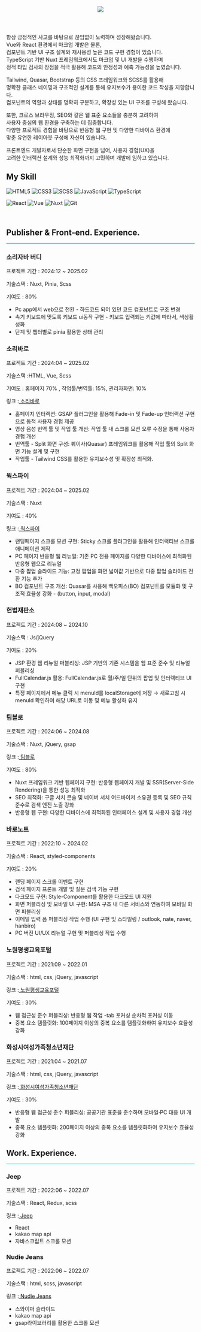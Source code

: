  <div>

 <header>
 <img src="https://capsule-render.vercel.app/api?type=waving&color=auto&height=300&section=header&text=JUNG%20HYEONJIN&fontSize=50&animation=fadeIn&fontAlignY=38&descAlignY=81&descAlign=-90&fontColor=fff" />
 </header>
<div align=left>

<p> 
 항상 긍정적인 사고를 바탕으로 끊임없이 노력하며 성장해왔습니다.<br/> 
 Vue와 React 환경에서 마크업 개발은 물론, <br/> 
 컴포넌트 기반 UI 구조 설계와 재사용성 높은 코드 구현 경험이 있습니다.<br/> 
 TypeScript 기반 Nuxt 프레임워크에서도 마크업 및 UI 개발을 수행하며<br/> 
 정적 타입 검사의 장점을 적극 활용해 코드의 안정성과 예측 가능성을 높였습니다.<br/>
 
Tailwind, Quasar, Bootstrap 등의 CSS 프레임워크와 SCSS를 활용해<br/> 
명확한 클래스 네이밍과 구조적인 설계를 통해 유지보수가 용이한 코드 작성을 지향합니다.<br/> 
컴포넌트의 역할과 상태를 명확히 구분하고, 확장성 있는 UI 구조를 구성해 왔습니다.<br/>

또한, 크로스 브라우징, SEO와 같은 웹 표준 요소들을 충분히 고려하여 <br/> 
사용자 중심의 웹 환경을 구축하는 데 집중합니다.<br/> 
다양한 프로젝트 경험을 바탕으로 반응형 웹 구현 및 다양한 디바이스 환경에 <br/> 
맞춘 유연한 레이아웃 구성에 자신이 있습니다.<br/>

프론트엔드 개발자로서 단순한 화면 구현을 넘어, 사용자 경험(UX)을 <br/> 
고려한 인터랙션 설계와 성능 최적화까지 고민하며 개발에 임하고 있습니다.

</p>
<p></p>
</div>
 <h2> My Skill </h2>

![HTML5](https://img.shields.io/badge/-HTML5-F05032?style=for-the-badge&logo=html5&logoColor=ffffff)
![CSS3](https://img.shields.io/badge/-CSS3-007ACC?style=for-the-badge&logo=css3)
![SCSS](https://img.shields.io/badge/Scss-cc6699?style=for-the-badge&logo=Sass&logoColor=white)
![JavaScript](https://img.shields.io/badge/-JavaScript-%23F7DF1C?style=for-the-badge&logo=javascript&logoColor=000000&labelColor=%23F7DF1C&color=%23FFCE5A)
![TypeScript](https://img.shields.io/badge/-TypeScript-%23007ACC?style=for-the-badge&logo=typescript&logoColor=white&labelColor=%23007ACC&color=%23007ACC)

![React](https://img.shields.io/badge/-React-222222?style=for-the-badge&logo=react)
![Vue](https://img.shields.io/badge/-Vue-222222?style=for-the-badge&logo=vue.js&logoColor=4FC08D)
![Nuxt](https://img.shields.io/badge/-Nuxt-222222?style=for-the-badge&logo=nuxt.js&logoColor=00DC82)
![Git](https://img.shields.io/badge/-Git-F05032?style=for-the-badge&logo=git&logoColor=ffffff)

<p>

<!-- <img alt="TypeScript" src ="https://img.shields.io/badge/TypeScript-007ACC.svg?&style=for-the-badge&logo=typescript&logoColor=white"/>
  -->
</p>

<br/>

<h2 style="line-height:1">Publisher & Front-end. Experience.</h2>
<div style="background:#1f6feb; height:1px;"></div>

<h3>소리자바 버디</h3>

<p>프로젝트 기간 : 2024:12 ~ 2025.02</p>
<p>기술스택 : Nuxt, Pinia, Scss</p>
<p>기여도 : 80%</p>
<ul>
  <li>Pc app에서 web으로 전환 - 하드코드 되어 있던 코드 컴포넌트로 구조 변경</li>
  <li>속기 키보드에 맞도록 키보드 ui동작 구현 - 키보드 입력되는 키값에 따라서, 색상활성화 </li>
  <li>단계 및 챕터별로 pinia 활용한 상태 관리</li>
</ul>

<h3>소리바로</h3>

<p>프로젝트 기간 : 2024:04 ~ 2025.02</p>
<p>기술스택 :HTML, Vue, Scss</p>
<p>기여도 : 홈페이지 70% , 작업툴/번역툴: 15%, 관리자화면: 10%</p>
<p>링크 :<a href="https://www.soribaro.com/welcome" target="_blank"> 소리바로</a>
<ul>
  <li>홈페이지 인터랙션: GSAP 플러그인을 활용해 Fade-in 및 Fade-up 인터랙션 구현으로 동적 사용자 경험 제공</li>
  <li>영상 음성 번역 툴 및 작업 툴 개선: 작업 툴 내 스크롤 모션 오류 수정을 통해 사용자 경험 개선</li>
  <li>번역툴 - Split 화면 구성: 퀘이사(Quasar) 프레임워크를 활용해 작업 툴의 Split 화면 기능 설계 및 구현</li>
  <li>작업툴 - Tailwind CSS를 활용한 유지보수성 및 확장성 최적화.</li>
</ul>

<h3>웍스파이</h3>

<p>프로젝트 기간 : 2024:04 ~ 2025.02</p>
<p>기술스택 : Nuxt</p>
<p>기여도 : 40% </p>
<p>링크 :<a href="https://worksfy.net/" target="_blank"> 웍스파이</a>
</p>
<ul>
  <li>랜딩페이지 스크롤 모션 구현: Sticky 스크롤 플러그인을 활용해 인터랙티브 스크롤 애니메이션 제작</li>
  <li>PC 페이지 반응형 웹 리뉴얼: 기존 PC 전용 페이지를 다양한 디바이스에 최적화된 반응형 웹으로 리뉴얼</li>
  <li>다중 팝업 슬라이드 기능: 고정 팝업을 화면 넓이값 기반으로 다중 팝업 슬라이드 전환 기능 추가</li>
  <li>BO 컴포넌트 구조 개선: Quasar를 사용해 백오피스(BO) 컴포넌트를 모듈화 및 구조적 효율성 강화 - (button, input, modal)</li>
</ul>

<h3>헌법재판소</h3>

<p>프로젝트 기간 : 2024:08 ~ 2024.10</p>
<p>기술스택 : Js/jQuery</p>
<p>기여도 : 20% </p>
</p>
<ul>
  <li>JSP 환경 웹 리뉴얼 퍼블리싱: JSP 기반의 기존 시스템을 웹 표준 준수 및 리뉴얼 퍼블리싱</li>
  <li>FullCalendar.js 활용: FullCalendar.js로 월/주/일 단위의 팝업 및 인터랙티브 UI 구현</li>
  <li>특정 페이지에서 메뉴 클릭 시 menuId를 localStorage에 저장 → 새로고침 시 menuId 확인하여 해당 URL로 이동 및 메뉴 활성화 유지</li>
</ul>

<h3>팀블로</h3>
<p>프로젝트 기간 : 2024:06 ~ 2024.08</p>
<p>기술스택 : Nuxt, jQuery, gsap</p>
<p>링크 :<a href="https://timblo.io/ko" target="_blank"> 팀블로</a></p>
<p>기여도 : 80% </p>
<ul>
  <li>Nuxt 프레임워크 기반 웹페이지 구현: 반응형 웹페이지 개발 및 SSR(Server-Side Rendering)을 통한 성능 최적화</li>
  <li>SEO 최적화: 구글 서치 콘솔 및 네이버 서치 어드바이저 소유권 등록 및 SEO 규칙 준수로 검색 엔진 노출 강화</li>
  <li>반응형 웹 구현: 다양한 디바이스에 최적화된 인터페이스 설계 및 사용자 경험 개선</li>
</ul>

<h3>바로노트</h3>

<p>프로젝트 기간 : 2022:10 ~ 2024.02</p>
<p>기술스택 : React, styled-components</p>
<p>기여도 : 20% </p>
<ul>
  <li>랜딩 페이지 스크롤 이벤트 구현 </li>
  <li>검색 페이지 프론트 개발 및 질문 검색 기능 구현</li>
  <li>다크모드 구현: Style-Component를 활용한 다크모드 UI 지원</li>
  <li>화면 퍼블리싱 및 모바일 UI 구현: MSA 구조 내 다른 서비스와 연동하여 모바일 화면 퍼블리싱</li>
  <li>이메일 입력 폼 퍼블리싱 작업 수행 (UI 구현 및 스타일링 / outlook, nate, naver, hanbiro)</li>
  <li>PC 버전 UI/UX 리뉴얼 구현 및 퍼블리싱 작업 수행</li>
</ul>

<h3>노원평생교육포털</h3>
<p>프로젝트 기간 : 2021:09 ~ 2022.01</p>
<p>기술스택 : html, css, jQuery, javascript</p>
<p>링크 :<a href="https://www.nowon.kr/nwll/web/intro" target="_blank"> 노원평생교육포털</a></p>
<p>기여도 : 30% </p>
<ul>
  <li>웹 접근성 준수 퍼블리싱: 반응형 웹 작업 -tab 포커싱 순차적 포커싱 이동</li>
  <li>중복 요소 템플릿화: 100페이지 이상의 중복 요소를 템플릿화하여 유지보수 효율성 강화</li>
</ul>

<h3>화성시여성가족청소년재단</h3>
<p>프로젝트 기간 : 2021:04 ~ 2021.07</p>
<p>기술스택 : html, css, jQuery, javascript</p>
<p>링크 :<a href="https://www.hswf.or.kr/fmcs/1" target="_blank"> 화성시여성가족청소년재단</a></p>
<p>기여도 : 30% </p>
<ul>
  <li>반응형 웹 접근성 준수 퍼블리싱: 공공기관 표준을 준수하며 모바일·PC 대응 UI 개발</li>
  <li>중복 요소 템플릿화: 200페이지 이상의 중복 요소를 템플릿화하여 유지보수 효율성 강화</li>
</ul>

<h2><h2 style="line-height:1">Work. Experience.</h2></h2>
<div style="background:#1f6feb; height:1px;"></div>
<h3>Jeep</h3>
<p>프로젝트 기간 : 2022:06 ~ 2022.07</p>
<p>기술스택 :  React, Redux, scss </p>
<p>링크 :<a href="https://fmdlivehj.github.io/jeep_portfolio/" target="_blank"> Jeep</a></p>
<ul>
  <li>React</li>
  <li>kakao map api</li>
  <li>자바스크립트 스크롤 모션</li>
</ul>

<h3>Nudie Jeans</h3>
<p>프로젝트 기간 : 2022:06 ~ 2022.07</p>
<p>기술스택 : html, scss, javascript</p>
<p>링크 :<a href="https://fmdlivehj.github.io/nudie_portfolio/" target="_blank"> Nudie Jeans</a></p>
<ul>
  <li>스와이퍼 슬라이드</li>
  <li>kakao map api</li>
  <li>gsap라이브러리를 활용한 스크롤 모션</li>
</ul>
 </div>
